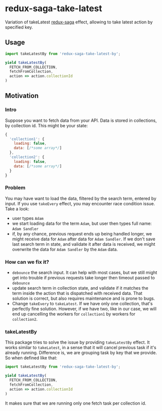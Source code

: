 # redux-saga-take-latest

Variation of takeLatest [redux-saga](https://redux-saga.js.org/) effect, allowing to take latest action by specified key.

## Usage

```js
import takeLatestBy from 'redux-saga-take-latest-by';

yield takeLatestBy(
  FETCH_FROM_COLLECTION,
  fetchFromCollection,
  action => action.collectionId
)
```

## Motivation

### Intro

Suppose you want to fetch data from your API. Data is stored in collections, by collection id. This might be your state:

```js
{
  'collection1': {
    loading: false,
    data: [/*some array*/]
  },
  'collection2': {
    loading: false,
    data: [/*some array*/]
  }
}
```

### Problem

You may have want to load the data, filtered by the search term, entered by input. If you use `takeEvery` effect, you may encounter race condition issue. Take a look:

- user types `Adam`
- we start loading data for the term `Adam`, but user then types full name: `Adam Sandler`
- if, by any chance, previous request ends up being handled longer, we might receive data for `Adam` after data for `Adam Sandler`. If we don't save last search term in state, and validate it after data is received, we might overwrite the data for `Adam Sandler` by the `Adam` data.

### How can we fix it?

- `debounce` the search input. It can help with most cases, but we still might get into trouble if previous requests take longer then timeout passed to `debounce`
- update search term in collection state, and validate if it matches the term inside the action that is dispatched with received data. That solution is correct, but also requires maintenance and is prone to bugs.
- Change `takeEvery` to `takeLatest`. If we have only one collection, that's perfectly fine solution. However, if we have two, like in our case, we will end up cancelling the workers for `collection1` by workers for `collection2`.

### takeLatestBy

This package tries to solve the issue by providing `takeLatestBy` effect. It works similar to `takeLatest`, in a sense that it will cancel previous task if it's already running. Difference is, we are grouping task by key that we provide. So when defined like that:

```js
import takeLatestBy from 'redux-saga-take-latest-by';

yield takeLatestBy(
  FETCH_FROM_COLLECTION,
  fetchFromCollection,
  action => action.collectionId
)
```

It makes sure that we are running only one fetch task per collection id.
